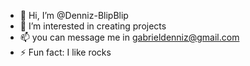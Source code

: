 - 👋 Hi, I’m @Denniz-BlipBlip
- 👀 I’m interested in creating projects
- 📫 you can message me in gabrieldenniz@gmail.com
- ⚡ Fun fact: I like rocks

<!---
Denniz-BlipBlip/Denniz-BlipBlip is a ✨ special ✨ repository because its `README.md` (this file) appears on your GitHub profile.
You can click the Preview link to take a look at your changes.
--->
